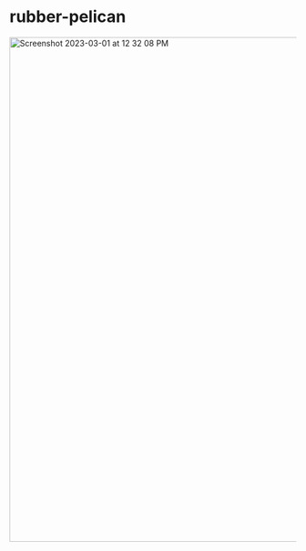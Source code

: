 # rubber-pelican

<img width="885" alt="Screenshot 2023-03-01 at 12 32 08 PM" src="https://user-images.githubusercontent.com/1414728/222258790-32551f9b-9aef-4b45-bd43-de908c0cf73a.png">
